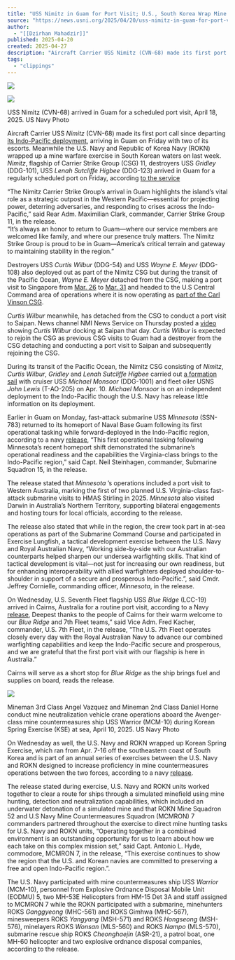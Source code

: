 ```yaml
---
title: "USS Nimitz in Guam for Port Visit; U.S., South Korea Wrap Mine Warfare Exercise"
source: "https://news.usni.org/2025/04/20/uss-nimitz-in-guam-for-port-visit-u-s-south-korea-wrap-mine-warfare-exercise"
author:
  - "[[Dzirhan Mahadzir]]"
published: 2025-04-20
created: 2025-04-27
description: "Aircraft Carrier USS Nimitz (CVN-68) made its first port call since departing its Indo-Pacific deployment, arriving in Guam on Friday with two of its escorts. Meanwhile the U.S. Navy and Republic of Korea Navy (ROKN) wrapped up a mine warfare exercise in South Korean waters on last week. Nimitz, flagship of Carrier Strike Group (CSG) 11, destroyers USS Gridley (DDG-101), USS Lenah Sutcliffe Higbee (DDG-123) arrived in Guam for a regularly scheduled port on Friday, according to the service “The Nimitz Carrier Strike Group’s arrival in Guam highlights the island’s vital role as a strategic outpost in the Western Pacific—essential"
tags:
  - "clippings"
---
```

[![](https://news.usni.org/wp-content/uploads/2016/02/usni_logo.png)](https://news.usni.org/)

![](https://news.usni.org/wp-content/uploads/2025/04/8981210-scaled.jpg)

USS Nimitz (CVN-68) arrived in Guam for a scheduled port visit, April 18, 2025. US Navy Photo

Aircraft Carrier USS *Nimitz* (CVN-68) made its first port call since departing [its Indo-Pacific deployment](https://news.usni.org/2025/03/26/uss-nimitz-leaves-san-diego-on-final-deployment), arriving in Guam on Friday with two of its escorts. Meanwhile the U.S. Navy and Republic of Korea Navy (ROKN) wrapped up a mine warfare exercise in South Korean waters on last week.  
*Nimitz*, flagship of Carrier Strike Group (CSG) 11, destroyers USS *Gridley* (DDG-101), USS *Lenah Sutcliffe Higbee* (DDG-123) arrived in Guam for a regularly scheduled port on Friday, according [to the service](https://www.dvidshub.net/news/495629/uss-nimitz-carrier-strike-group-arrives-guam)

“The Nimitz Carrier Strike Group’s arrival in Guam highlights the island’s vital role as a strategic outpost in the Western Pacific—essential for projecting power, deterring adversaries, and responding to crises across the Indo-Pacific,” said Rear Adm. Maximilian Clark, commander, Carrier Strike Group 11, in the release.  
“It’s always an honor to return to Guam—where our service members are welcomed like family, and where our presence truly matters. The Nimitz Strike Group is proud to be in Guam—America’s critical terrain and gateway to maintaining stability in the region.”

Destroyers USS *Curtis Wilbur* (DDG-54) and USS *Wayne E. Meyer* (DDG-108) also deployed out as part of the Nimitz CSG but during the transit of the Pacific Ocean, *Wayne E. Meyer* detached from the CSG, making a port visit to Singapore from [Mar. 26](https://www.dvidshub.net/image/8945879/wayne-e-meyer-pulls-into-republic-singapore) to [Mar. 31](https://www.dvidshub.net/image/8945890/wayne-e-meyer-departs-singapore) and headed to the U.S Central Command area of operations where it is now operating as [part of the Carl Vinson CSG](https://www.dvidshub.net/image/8974415/uss-wayne-e-meyer-conducts-operations-us-central-command-area-responsibility-part-carl-vinson).

*Curtis Wilbur* meanwhile, has detached from the CSG to conduct a port visit to Saipan. News channel NMI News Service on Thursday posted a [video](https://www.facebook.com/NMINewsService/videos/651775574154479) showing *Curtis Wilbur* docking at Saipan that day. *Curtis Wilbur* is expected to rejoin the CSG as previous CSG visits to Guam had a destroyer from the CSG detaching and conducting a port visit to Saipan and subsequently rejoining the CSG.

During its transit of the Pacific Ocean, the Nimitz CSG consisting of *Nimitz*, *Curtis Wilbur*, *Gridley* and *Lenah Sutcliffe Higbee* carried out [a formation sail](https://www.dvidshub.net/image/8966974/nimitz-carrier-strike-group-photoex) with cruiser USS *Michael Monsoor* (DDG-1001) and fleet oiler USNS *John Lewis* (T-AO-205) on Apr. 10. *Michael Monsoor* is on an independent deployment to the Indo-Pacific though the U.S. Navy has release little information on its deployment.

Earlier in Guam on Monday, fast-attack submarine USS *Minnesota* (SSN-783) returned to its homeport of Naval Base Guam following its first operational tasking while forward-deployed in the Indo-Pacific region, according to a navy [release](https://www.dvidshub.net/news/495318/uss-minnesota-returns-home-naval-base-guam), “This first operational tasking following Minnesota’s recent homeport shift demonstrated the submarine’s operational readiness and the capabilities the Virginia-class brings to the Indo-Pacific region,” said Capt. Neil Steinhagen, commander, Submarine Squadron 15, in the release.

The release stated that *Minnesota* ’s operations included a port visit to Western Australia, marking the first of two planned U.S. Virginia-class fast-attack submarine visits to HMAS Stirling in 2025. *Minnesota* also visited Darwin in Australia’s Northern Territory, supporting bilateral engagements and hosting tours for local officials, according to the release.

The release also stated that while in the region, the crew took part in at-sea operations as part of the Submarine Command Course and participated in Exercise Lungfish, a tactical development exercise between the U.S. Navy and Royal Australian Navy, “Working side-by-side with our Australian counterparts helped sharpen our undersea warfighting skills. That kind of tactical development is vital—not just for increasing our own readiness, but for enhancing interoperability with allied warfighters deployed shoulder-to-shoulder in support of a secure and prosperous Indo-Pacific.”, said Cmdr. Jeffrey Cornielle, commanding officer, *Minnesota*, in the release.

On Wednesday, U.S. Seventh Fleet flagship USS *Blue Ridge* (LCC-19) arrived in Cairns, Australia for a routine port visit, according to a Navy [release](https://www.dvidshub.net/news/495395/blue-ridge-conducts-port-call-cairns-australia), Deepest thanks to the people of Cairns for their warm welcome to our *Blue Ridge* and 7th Fleet teams,” said Vice Adm. Fred Kacher, commander, U.S. 7th Fleet, in the release, “The U.S. 7th Fleet operates closely every day with the Royal Australian Navy to advance our combined warfighting capabilities and keep the Indo-Pacific secure and prosperous, and we are grateful that the first port visit with our flagship is here in Australia.”

Cairns will serve as a short stop for *Blue Ridge* as the ship brings fuel and supplies on board, reads the release.

![](https://news.usni.org/wp-content/uploads/2025/04/8976088-scaled.jpg)

Mineman 3rd Class Angel Vazquez and Mineman 2nd Class Daniel Horne conduct mine neutralization vehicle crane operations aboard the Avenger-class mine countermeasures ship USS Warrior (MCM-10) during Korean Spring Exercise (KSE) at sea, April 10, 2025. US Navy Photo

On Wednesday as well, the U.S. Navy and ROKN wrapped up Korean Spring Exercise, which ran from Apr. 7-16 off the southeastern coast of South Korea and is part of an annual series of exercises between the U.S. Navy and ROKN designed to increase proficiency in mine countermeasures operations between the two forces, according to a navy [release](https://www.dvidshub.net/news/495399/us-navy-rok-navy-complete-combined-mine-warfare-exercise).

The release stated during exercise, U.S. Navy and ROKN units worked together to clear a route for ships through a simulated minefield using mine hunting, detection and neutralization capabilities, which included an underwater detonation of a simulated mine and that ROKN Mine Squadron 52 and U.S Navy Mine Countermeasures Squadron (MCMRON) 7 commanders partnered throughout the exercise to direct mine hunting tasks for U.S. Navy and ROKN units, “Operating together in a combined environment is an outstanding opportunity for us to learn about how we each take on this complex mission set,” said Capt. Antonio L. Hyde, commodore, MCMRON 7, in the release, “This exercise continues to show the region that the U.S. and Korean navies are committed to preserving a free and open Indo-Pacific region.”.

The U.S. Navy participated with mine countermeasures ship USS *Warrior* (MCM-10), personnel from Explosive Ordnance Disposal Mobile Unit (EODMU) 5, two MH-53E Helicopters from HM-15 Det 3A and staff assigned to MCMRON 7 while the ROKN participated with a submarine, minehunters ROKS *Ganggyeong* (MHC-561) and ROKS Gimhwa (MHC-567), minesweepers ROKS *Yangyang* (MSH-571) and ROKS *Hongseong* (MSH-576), minelayers ROKS *Wonsan* (MLS-560) and ROKS *Nampo* (MLS-570), submarine rescue ship ROKS *Cheonghaejin* (ASR-21), a patrol boat, one MH-60 helicopter and two explosive ordnance disposal companies, according to the release.